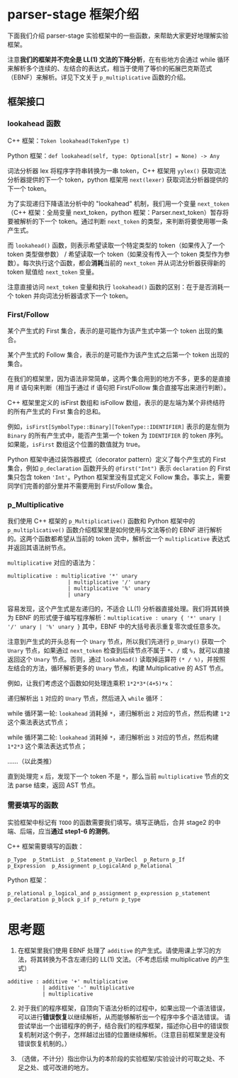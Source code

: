 # parser-stage 框架介绍

下面我们介绍 parser-stage 实验框架中的一些函数，来帮助大家更好地理解实验框架。

注意**我们的框架并不完全是 LL(1) 文法的下降分析**，在有些地方会通过 while 循环来解析多个连续的、左结合的表达式，相当于使用了等价的拓展巴克斯范式（EBNF）来解析。详见下文关于 `p_multiplicative` 函数的介绍。

## 框架接口

### lookahead 函数

C++ 框架：`Token lookahead(TokenType t)` 

Python 框架：`def lookahead(self, type: Optional[str] = None) -> Any`

词法分析器 lex 将程序字符串转换为一串 token，C++ 框架用 `yylex()` 获取词法分析器提供的下一个 token，python 框架用 `next(lexer)` 获取词法分析器提供的下一个 token。

为了实现递归下降语法分析中的 "lookahead" 机制，我们用一个变量 `next_token` （C++ 框架：全局变量 next_token，python 框架：Parser.next_token）暂存将要被解析的下一个 token。通过判断 `next_token` 的类型，来判断将要使用哪一条产生式。

而 `lookahead()` 函数，则表示希望读取一个特定类型的 token（如果传入了一个 token 类型做参数） / 希望读取一个 token（如果没有传入一个 token 类型作为参数）。每次执行这个函数，都会**消耗**当前的 `next_token` 并从词法分析器获得新的 token 赋值给 `next_token` 变量。

注意直接访问 `next_token` 变量和执行 `lookahead()` 函数的区别：在于是否消耗一个 token 并向词法分析器请求下一个 token。

### First/Follow

某个产生式的 First 集合，表示的是可能作为该产生式中第一个 token 出现的集合。

某个产生式的 Follow 集合，表示的是可能作为该产生式之后第一个 token 出现的集合。

在我们的框架里，因为语法非常简单，这两个集合用到的地方不多，更多的是直接用 if 语句来判断（相当于通过 if 语句把 First/Follow 集合直接写出来进行判断）。

C++ 框架里定义的 isFirst 数组和 isFollow 数组，表示的是左端为某个非终结符的所有产生式的 First 集合的总和。

例如，`isFirst[SymbolType::Binary][TokenType::IDENTIFIER]` 表示的是左侧为 `Binary` 的所有产生式中，能否产生第一个 token 为 `IDENTIFIER` 的 token 序列。如果能，`isFirst` 数组这个位置的数值就为 true。

Python 框架中通过装饰器模式（decorator pattern）定义了每个产生式的 First 集合，例如 `p_declaration` 函数开头的 `@first("Int")` 表示 `declaration` 的 First 集只包含 token `'Int'`。Python 框架里没有显式定义 Follow 集合。事实上，需要同学们完善的部分里并不需要用到 First/Follow 集合。

### p_Multiplicative

我们使用 C++ 框架的 `p_Multiplicative()` 函数和 Python 框架中的 `p_multiplicative()` 函数介绍框架里是如何使用与文法等价的 EBNF 进行解析的。这两个函数都希望从当前的 token 流中，解析出一个 `multiplicative` 表达式并返回其语法树节点。

`multiplicative` 对应的语法为：

```
multiplicative : multiplicative '*' unary
                   | multiplicative '/' unary
                   | multiplicative '%' unary
                   | unary  
```

容易发现，这个产生式是左递归的，不适合 LL(1) 分析器直接处理。我们将其转换为 EBNF 的形式便于编写程序解析：`multiplicative : unary { '*' unary | '/' unary | '%' unary }` 其中，EBNF 中的大括号表示重复零次或任意多次。

注意到产生式的开头总有一个 `Unary` 节点，所以我们先进行 `p_Unary()` 获取一个 `Unary` 节点，如果通过 `next_token` 检查到后续节点不属于 `*`、`/` 或 `%`，就可以直接返回这个 `Unary` 节点。否则，通过 `lookahead()` 读取掉运算符 `(* / %)`，并按照左结合的方法，循环解析更多的 `Unary` 节点，构建 Multiplicative 的 AST 节点。

例如，让我们考虑这个函数如何处理连乘积 `1*2*3*(4+5)*x`：

递归解析出 `1` 对应的 `Unary` 节点，然后进入 `while` 循环：

while 循环第一轮: `lookahead` 消耗掉 `*`，递归解析出 `2` 对应的节点，然后构建 `1*2` 这个乘法表达式节点；

while 循环第二轮: `lookahead` 消耗掉 `*`，递归解析出 `3` 对应的节点，然后构建 `1*2*3` 这个乘法表达式节点；

……（以此类推）

直到处理完 `x` 后，发现下一个 token 不是 `*`，那么当前 `multiplicative` 节点的文法 parse 结束，返回 AST 节点。


### 需要填写的函数

实验框架中标记有 `TODO` 的函数需要我们填写。填写正确后，合并 stage2 的中端、后端，应当**通过 step1-6 的测例**。

C++ 框架需要填写的函数：
```
p_Type  p_StmtList  p_Statement p_VarDecl  p_Return p_If
p_Expression  p_Assignment p_LogicalAnd p_Relational
```

Python 框架：
```
p_relational p_logical_and p_assignment p_expression p_statement
p_declaration p_block p_if p_return p_type 
```


# 思考题

1. 在框架里我们使用 EBNF 处理了 `additive` 的产生式。请使用课上学习的方法，将其转换为不含左递归的 LL(1) 文法。（不考虑后续 multiplicative 的产生式）
```
additive : additive '+' multiplicative
           | additive '-' multiplicative
           | multiplicative  
```

2. 对于我们的程序框架，自顶向下语法分析的过程中，如果出现一个语法错误，可以进行**错误恢复**以继续解析，从而能够解析出一个程序中多个语法错误。
请尝试举出一个出错程序的例子，结合我们的程序框架，描述你心目中的错误恢复机制对这个例子，怎样越过出错的位置继续解析。（注意目前框架里是没有错误恢复机制的。）

3. （选做，不计分）指出你认为的本阶段的实验框架/实验设计的可取之处、不足之处、或可改进的地方。
